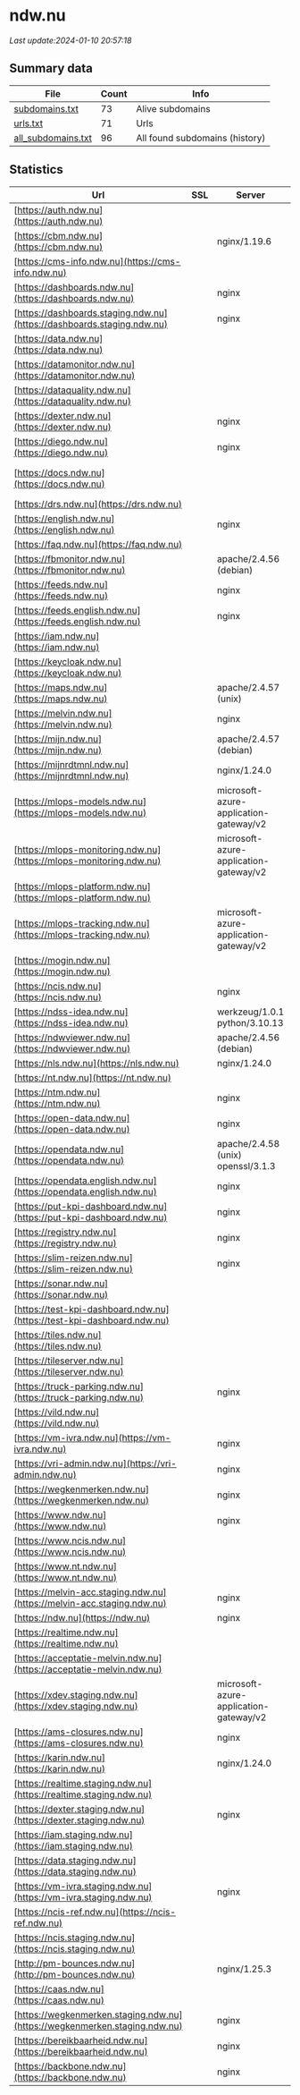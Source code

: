 # ndw.nu
*Last update:2024-01-10 20:57:18*
## Summary data
| File       | Count | Info |
|------------|-------|------|
|[subdomains.txt](/data/ndw.nu/subdomains.txt)|73|Alive subdomains|
|[urls.txt](/data/ndw.nu/urls.txt)|71|Urls|
|[all_subdomains.txt](/data/ndw.nu/all_subdomains.txt)|96|All found subdomains (history)|
## Statistics
| Url | SSL | Server | Cookie | HSTS | CSP | XFO | XXP | RP | Tech |
|------------|-------|------|------|------|------|------|------|------|------|
|[https://auth.ndw.nu](https://auth.ndw.nu)| | | | | | | |:white_check_mark: ||
|[https://cbm.ndw.nu](https://cbm.ndw.nu)| |nginx/1.19.6| | | | | |:white_check_mark: |Nginx:1.19.6|
|[https://cms-info.ndw.nu](https://cms-info.ndw.nu)| | | | | | | |:white_check_mark: ||
|[https://dashboards.ndw.nu](https://dashboards.ndw.nu)| |nginx| |:white_check_mark: |:warning: |:white_check_mark: |:white_check_mark: |:white_check_mark: |HSTS Nginx|
|[https://dashboards.staging.ndw.nu](https://dashboards.staging.ndw.nu)| |nginx| |:white_check_mark: |:warning: |:white_check_mark: |:white_check_mark: |:white_check_mark: |HSTS Nginx|
|[https://data.ndw.nu](https://data.ndw.nu)| | | | | | | |:white_check_mark: ||
|[https://datamonitor.ndw.nu](https://datamonitor.ndw.nu)| | | | | | | |:white_check_mark: ||
|[https://dataquality.ndw.nu](https://dataquality.ndw.nu)| | |:warning: |:white_check_mark: |:white_check_mark: |:white_check_mark: |:white_check_mark: |Python gunicorn|
|[https://dexter.ndw.nu](https://dexter.ndw.nu)| |nginx| |:white_check_mark: |:warning: |:white_check_mark: |:white_check_mark: |:white_check_mark: |HSTS Nginx|
|[https://diego.ndw.nu](https://diego.ndw.nu)| |nginx| |:white_check_mark: |:warning: |:white_check_mark: |:white_check_mark: |:white_check_mark: |HSTS Nginx|
|[https://docs.ndw.nu](https://docs.ndw.nu)| | | |:white_check_mark: | | |:white_check_mark: |:white_check_mark: |HSTS MkDocs:1.5.3 Py...|
|[https://drs.ndw.nu](https://drs.ndw.nu)| | | | | | | |:white_check_mark: ||
|[https://english.ndw.nu](https://english.ndw.nu)| |nginx| |:white_check_mark: |:warning: |:white_check_mark: |:white_check_mark: |:white_check_mark: |Bloomreach HSTS Ngin...|
|[https://faq.ndw.nu](https://faq.ndw.nu)| | | |:white_check_mark: | | |:white_check_mark: |:white_check_mark: ||
|[https://fbmonitor.ndw.nu](https://fbmonitor.ndw.nu)| |apache/2.4.56 (debian)| |:white_check_mark: |:warning: |:white_check_mark: | |:white_check_mark: |Apache HTTP Server:2...|
|[https://feeds.ndw.nu](https://feeds.ndw.nu)| |nginx| |:white_check_mark: | |:white_check_mark: |:white_check_mark: |:white_check_mark: |HSTS Nginx|
|[https://feeds.english.ndw.nu](https://feeds.english.ndw.nu)| |nginx| |:white_check_mark: | |:white_check_mark: |:white_check_mark: |:white_check_mark: |HSTS Nginx|
|[https://iam.ndw.nu](https://iam.ndw.nu)| | | |:white_check_mark: |:white_check_mark: |:white_check_mark: |:white_check_mark: |HSTS|
|[https://keycloak.ndw.nu](https://keycloak.ndw.nu)| | | | | | | |:white_check_mark: ||
|[https://maps.ndw.nu](https://maps.ndw.nu)| |apache/2.4.57 (unix)| | | | | |:white_check_mark: |Apache HTTP Server:2...|
|[https://melvin.ndw.nu](https://melvin.ndw.nu)| |nginx| |:white_check_mark: |:warning: | |:white_check_mark: |:white_check_mark: |HSTS Nginx|
|[https://mijn.ndw.nu](https://mijn.ndw.nu)| |apache/2.4.57 (debian)| | | |:white_check_mark: |:white_check_mark: |:white_check_mark: |Apache HTTP Server:2...|
|[https://mijnrdtmnl.ndw.nu](https://mijnrdtmnl.ndw.nu)| |nginx/1.24.0| |:white_check_mark: |:warning: |:white_check_mark: | |:white_check_mark: |HSTS Nginx:1.24.0|
|[https://mlops-models.ndw.nu](https://mlops-models.ndw.nu)| |microsoft-azure-application-gateway/v2| | | | | |:white_check_mark: ||
|[https://mlops-monitoring.ndw.nu](https://mlops-monitoring.ndw.nu)| |microsoft-azure-application-gateway/v2| | | | | |:white_check_mark: ||
|[https://mlops-platform.ndw.nu](https://mlops-platform.ndw.nu)| | |:warning: |:white_check_mark: | |:white_check_mark: |:white_check_mark: |:white_check_mark: |Envoy|
|[https://mlops-tracking.ndw.nu](https://mlops-tracking.ndw.nu)| |microsoft-azure-application-gateway/v2| | | | | |:white_check_mark: ||
|[https://mogin.ndw.nu](https://mogin.ndw.nu)| | | | | | | |:white_check_mark: |Apache HTTP Server H...|
|[https://ncis.ndw.nu](https://ncis.ndw.nu)| |nginx| |:white_check_mark: |:warning: |:white_check_mark: | |:white_check_mark: |HSTS Nginx|
|[https://ndss-idea.ndw.nu](https://ndss-idea.ndw.nu)| |werkzeug/1.0.1 python/3.10.13|:warning: |:white_check_mark: |:warning: |:white_check_mark: | |:white_check_mark: |Flask:1.0.1 HSTS Pyt...|
|[https://ndwviewer.ndw.nu](https://ndwviewer.ndw.nu)| |apache/2.4.56 (debian)| |:white_check_mark: |:warning: |:white_check_mark: | |:white_check_mark: |Apache HTTP Server:2...|
|[https://nls.ndw.nu](https://nls.ndw.nu)| |nginx/1.24.0| | | | | |:white_check_mark: |Nginx:1.24.0|
|[https://nt.ndw.nu](https://nt.ndw.nu)| | | | | | | |:white_check_mark: |AngularJS|
|[https://ntm.ndw.nu](https://ntm.ndw.nu)| |nginx| | |:warning: |:white_check_mark: |:white_check_mark: |:white_check_mark: |Nginx|
|[https://open-data.ndw.nu](https://open-data.ndw.nu)| |nginx| |:white_check_mark: | |:white_check_mark: |:white_check_mark: |:white_check_mark: |HSTS Nginx|
|[https://opendata.ndw.nu](https://opendata.ndw.nu)| |apache/2.4.58 (unix) openssl/3.1.3| | | | | |:white_check_mark: |Apache HTTP Server:2...|
|[https://opendata.english.ndw.nu](https://opendata.english.ndw.nu)| |nginx| |:white_check_mark: | |:white_check_mark: |:white_check_mark: |:white_check_mark: |HSTS Nginx|
|[https://put-kpi-dashboard.ndw.nu](https://put-kpi-dashboard.ndw.nu)| |nginx| |:white_check_mark: |:warning: |:white_check_mark: |:white_check_mark: |:white_check_mark: |HSTS Nginx|
|[https://registry.ndw.nu](https://registry.ndw.nu)| |nginx| |:white_check_mark: |:white_check_mark: |:white_check_mark: |:white_check_mark: |HSTS Nginx|
|[https://slim-reizen.ndw.nu](https://slim-reizen.ndw.nu)| |nginx| |:white_check_mark: |:warning: |:white_check_mark: | |:white_check_mark: |HSTS Nginx|
|[https://sonar.ndw.nu](https://sonar.ndw.nu)| | | |:white_check_mark: |:warning: |:white_check_mark: |:white_check_mark: |:white_check_mark: |HSTS Java SonarQubes|
|[https://test-kpi-dashboard.ndw.nu](https://test-kpi-dashboard.ndw.nu)| | | | | | | |:white_check_mark: ||
|[https://tiles.ndw.nu](https://tiles.ndw.nu)| | | | | | | |:white_check_mark: ||
|[https://tileserver.ndw.nu](https://tileserver.ndw.nu)| | | |:white_check_mark: |:warning: |:white_check_mark: | |:white_check_mark: |HSTS|
|[https://truck-parking.ndw.nu](https://truck-parking.ndw.nu)| |nginx| | |:warning: |:white_check_mark: |:white_check_mark: |:white_check_mark: |Nginx|
|[https://vild.ndw.nu](https://vild.ndw.nu)| | | | | | | |:white_check_mark: ||
|[https://vm-ivra.ndw.nu](https://vm-ivra.ndw.nu)| |nginx| |:white_check_mark: |:warning: |:white_check_mark: |:white_check_mark: |:white_check_mark: |HSTS Nginx|
|[https://vri-admin.ndw.nu](https://vri-admin.ndw.nu)| |nginx| |:white_check_mark: |:warning: |:white_check_mark: |:white_check_mark: |:white_check_mark: |HSTS Nginx|
|[https://wegkenmerken.ndw.nu](https://wegkenmerken.ndw.nu)| |nginx| |:white_check_mark: |:warning: |:white_check_mark: |:white_check_mark: |:white_check_mark: |HSTS Nginx|
|[https://www.ndw.nu](https://www.ndw.nu)| |nginx| |:white_check_mark: |:warning: |:white_check_mark: |:white_check_mark: |:white_check_mark: |Bloomreach HSTS Ngin...|
|[https://www.ncis.ndw.nu](https://www.ncis.ndw.nu)| | | | | | | |:white_check_mark: ||
|[https://www.nt.ndw.nu](https://www.nt.ndw.nu)| | | | | | | |:white_check_mark: ||
|[https://melvin-acc.staging.ndw.nu](https://melvin-acc.staging.ndw.nu)| |nginx| |:white_check_mark: |:warning: | |:white_check_mark: |:white_check_mark: |HSTS Nginx|
|[https://ndw.nu](https://ndw.nu)| |nginx| |:white_check_mark: |:warning: |:white_check_mark: |:white_check_mark: |:white_check_mark: |HSTS Nginx|
|[https://realtime.ndw.nu](https://realtime.ndw.nu)| | | | | | | |:white_check_mark: ||
|[https://acceptatie-melvin.ndw.nu](https://acceptatie-melvin.ndw.nu)| | | | | | | |:white_check_mark: ||
|[https://xdev.staging.ndw.nu](https://xdev.staging.ndw.nu)| |microsoft-azure-application-gateway/v2| | | | | |:white_check_mark: ||
|[https://ams-closures.ndw.nu](https://ams-closures.ndw.nu)| |nginx|:warning: |:white_check_mark: | |:white_check_mark: |:white_check_mark: |:white_check_mark: |Basic HSTS Java Ngin...|
|[https://karin.ndw.nu](https://karin.ndw.nu)| |nginx/1.24.0| | | | | |:white_check_mark: |Nginx:1.24.0|
|[https://realtime.staging.ndw.nu](https://realtime.staging.ndw.nu)| | | | | | | |:white_check_mark: ||
|[https://dexter.staging.ndw.nu](https://dexter.staging.ndw.nu)| |nginx| |:white_check_mark: |:warning: |:white_check_mark: |:white_check_mark: |:white_check_mark: |HSTS Nginx|
|[https://iam.staging.ndw.nu](https://iam.staging.ndw.nu)| | | |:white_check_mark: |:white_check_mark: |:white_check_mark: |:white_check_mark: |HSTS|
|[https://data.staging.ndw.nu](https://data.staging.ndw.nu)| | | | | | | |:white_check_mark: ||
|[https://vm-ivra.staging.ndw.nu](https://vm-ivra.staging.ndw.nu)| |nginx| |:white_check_mark: |:warning: |:white_check_mark: |:white_check_mark: |:white_check_mark: |HSTS Nginx|
|[https://ncis-ref.ndw.nu](https://ncis-ref.ndw.nu)| | | |:white_check_mark: |:warning: |:white_check_mark: | |:white_check_mark: ||
|[https://ncis.staging.ndw.nu](https://ncis.staging.ndw.nu)| | | |:white_check_mark: |:warning: |:white_check_mark: | |:white_check_mark: |HSTS|
|[http://pm-bounces.ndw.nu](http://pm-bounces.ndw.nu)| |nginx/1.25.3| | | | | |:white_check_mark: |Nginx:1.25.3|
|[https://caas.ndw.nu](https://caas.ndw.nu)| | | | | | | |:white_check_mark: ||
|[https://wegkenmerken.staging.ndw.nu](https://wegkenmerken.staging.ndw.nu)| |nginx| |:white_check_mark: |:warning: |:white_check_mark: |:white_check_mark: |:white_check_mark: |HSTS Nginx|
|[https://bereikbaarheid.ndw.nu](https://bereikbaarheid.ndw.nu)| |nginx| |:white_check_mark: |:warning: |:white_check_mark: |:white_check_mark: |:white_check_mark: |HSTS Nginx|
|[https://backbone.ndw.nu](https://backbone.ndw.nu)| |nginx| | | | | |:white_check_mark: |Nginx|